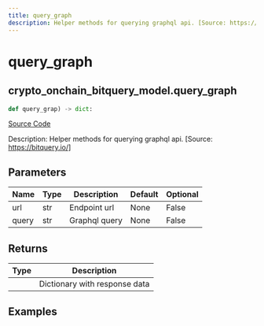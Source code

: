 ```yaml
---
title: query_graph
description: Helper methods for querying graphql api. [Source: https://bitquery.io/]
---
```

# query_graph

## crypto_onchain_bitquery_model.query_graph

```python
def query_grap) -> dict:
```
[Source Code](https://github.com/OpenBB-finance/OpenBBTerminal/tree/main/openbb_terminal/decorators.py#L158)

Description: Helper methods for querying graphql api. [Source: https://bitquery.io/]

## Parameters

| Name | Type | Description | Default | Optional |
| ---- | ---- | ----------- | ------- | -------- |
| url | str | Endpoint url | None | False |
| query | str | Graphql query | None | False |

## Returns

| Type | Description |
| ---- | ----------- |
|  | Dictionary with response data |

## Examples


